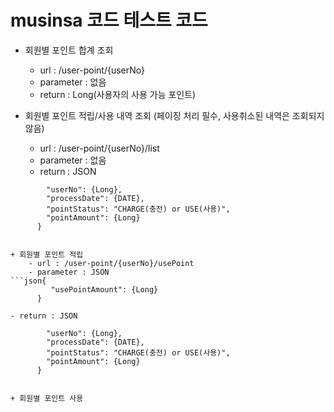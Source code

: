 # musinsa 코드 테스트 코드

+ 회원별 포인트 합계 조회  
    - url : /user-point/{userNo}
    - parameter : 없음
    - return : Long(사용자의 사용 가능 포인트)
    
     
+ 회원별 포인트 적립/사용 내역 조회 (페이징 처리 필수, 사용취소된 내역은 조회되지 않음)
    - url : /user-point/{userNo}/list
    - parameter : 없음
    - return : JSON
```yaml{
        "userNo": {Long},
        "processDate": {DATE},
        "pointStatus": "CHARGE(충전) or USE(사용)",
        "pointAmount": {Long}
      }
    
     
+ 회원별 포인트 적립
    - url : /user-point/{userNo}/usePoint
    - parameter : JSON 
```json{
      	 "usePointAmount": {Long}
      }
````
    - return : JSON  
```yaml{
        "userNo": {Long},
        "processDate": {DATE},
        "pointStatus": "CHARGE(충전) or USE(사용)",
        "pointAmount": {Long}
      }
    
    
+ 회원별 포인트 사용
